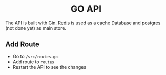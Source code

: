 <h1 align="center" >GO API</h1>

The API is built with [Gin](https://github.com/gin-gonic/gin).
[Redis](https://github.com/go-redis/redis) is used as a cache Database and [postgres](https://github.com/lib/pq) (not done yet) as main store.

## Add Route
* Go to `/src/routes.go`
* Add route to `routes`
* Restart the API to see the changes